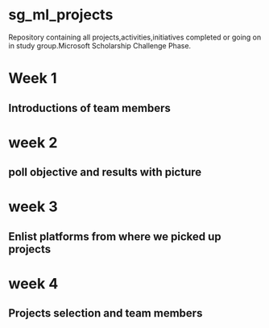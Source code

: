 # sg_ml_projects
Repository containing all projects,activities,initiatives completed or going on in study group.Microsoft Scholarship Challenge Phase.

# Week 1 

## Introductions of team members


# week 2

## poll objective and results with picture

# week 3

## Enlist platforms from where we picked up projects

# week 4

## Projects selection and team members
